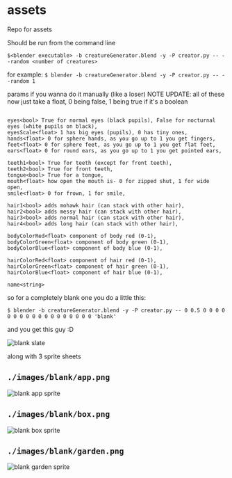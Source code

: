 # assets
Repo for assets

Should be run from the command line

`$<blender executable> -b creatureGenerator.blend -y -P creator.py -- --random <number of creatures>`


for example:
`$ blender -b creatureGenerator.blend -y -P creator.py -- --random 1`


params if you wanna do it manually (like a loser)
NOTE UPDATE: all of these now just take a float, 0 being false, 1 being true if it's a boolean
```

eyes<bool> True for normal eyes (black pupils), False for nocturnal eyes (white pupils on black),
eyesScale<float> 1 has big eyes (pupils), 0 has tiny ones,
hands<float> 0 for sphere hands, as you go up to 1 you get fingers,
feet<float> 0 for sphere feet, as you go up to 1 you get flat feet,
ears<float> 0 for round ears, as you go up to 1 you get pointed ears,

teeth1<bool> True for teeth (except for front teeth),
teeth2<bool> True for front teeth,
tongue<bool> True for a tongue,
mouth<float> how open the mouth is- 0 for zipped shut, 1 for wide open,
smile<float> 0 for frown, 1 for smile,

hair1<bool> adds mohawk hair (can stack with other hair),
hair2<bool> adds messy hair (can stack with other hair),
hair3<bool> adds normal hair (can stack with other hair),
hair4<bool> adds long hair (can stack with other hair),

bodyColorRed<float> component of body red (0-1),
bodyColorGreen<float> component of body green (0-1),
bodyColorBlue<float> component of body blue (0-1),

hairColorRed<float> component of hair red (0-1),
hairColorGreen<float> component of hair green (0-1),
hairColorBlue<float> component of hair blue (0-1),

name<string>
```

so for a completely blank one you do a little this:

`$ blender -b creatureGenerator.blend -y -P creator.py -- 0 0.5 0 0 0 0 0 0 0 0 0 0 0 0 0 0 0 0 0 0 'blank'`

and you get this guy :D


![blank slate](http://i.imgur.com/7JfLhcX.png)

along with 3 sprite sheets

## `./images/blank/app.png`

![blank app sprite](http://i.imgur.com/Jo7r6LZ.png)

## `./images/blank/box.png`

![blank box sprite](http://i.imgur.com/Ech4VPT.png)

## `./images/blank/garden.png`

![blank garden sprite](http://i.imgur.com/B61Un1A.png)
